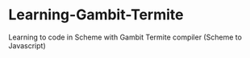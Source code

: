 # Learning-Gambit-Termite
Learning to code in Scheme with Gambit Termite compiler (Scheme to Javascript)
